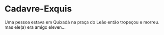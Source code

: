 # Cadavre-Exquis
Uma pessoa estava em Quixadá na praça do Leão então tropeçou e morreu. mas ele(a) era amigo eleven...
